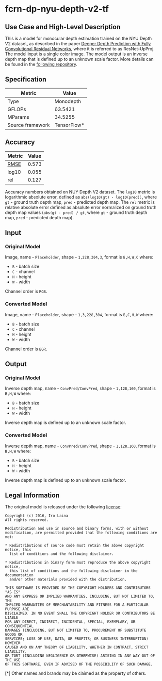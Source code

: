 # fcrn-dp-nyu-depth-v2-tf

## Use Case and High-Level Description

This is a model for monocular depth estimation trained on the NYU Depth V2 dataset,
  as described in the paper [Deeper Depth Prediction with Fully Convolutional Residual Networks](https://arxiv.org/abs/1606.00373), where it is referred to as ResNet-UpProj. 
  The model input is a single color image.
  The model output is an inverse depth map that is defined up to an unknown scale factor. More details can be found in the [following repository](https://github.com/iro-cp/FCRN-DepthPrediction).


## Specification

| Metric            | Value         |
|-------------------|---------------|
| Type              | Monodepth     |
| GFLOPs            | 63.5421       |
| MParams           | 34.5255       |
| Source framework  | TensorFlow\*  |

## Accuracy

| Metric | Value |
| ------ | ----- |
| [RMSE](https://en.wikipedia.org/wiki/Root-mean-square_deviation)   | 0.573 |
| log10  | 0.055 |
| rel    | 0.127 |

Accuracy numbers obtained on NUY Depth V2 dataset. 
The `log10` metric is logarithmic absolute error, defined as `abs(log10(gt) - log10(pred))`, 
where `gt` - ground truth depth map, `pred` - predicted depth map.
The `rel` metric is relative absolute error defined as absolute error normalized on ground truth depth map values 
(`abs(gt - pred) / gt`, where `gt` - ground truth depth map, `pred` - predicted depth map).


## Input

### Original Model

Image, name - `Placeholder`, shape - `1,228,304,3`, format is `B,H,W,C` where:

- `B` - batch size
- `C` - channel
- `H` - height
- `W` - width

Channel order is `RGB`.

### Converted Model

Image, name - `Placeholder`, shape - `1,3,228,304`, format is `B,C,H,W` where:

- `B` - batch size
- `C` - channel
- `H` - height
- `W` - width

Channel order is `BGR`.

## Output

### Original Model

Inverse depth map, name - `ConvPred/ConvPred`, shape - `1,128,160`, format is `B,H,W` where:

- `B` - batch size
- `H` - height
- `W` - width

Inverse depth map is defined up to an unknown scale factor.

### Converted Model

Inverse depth map, name - `ConvPred/ConvPred`, shape - `1,128,160`, format is `B,H,W` where:

- `B` - batch size
- `H` - height
- `W` - width

Inverse depth map is defined up to an unknown scale factor.

## Legal Information

The original model is released under the following [license](https://raw.githubusercontent.com/iro-cp/FCRN-DepthPrediction/master/LICENSE):

```
Copyright (c) 2016, Iro Laina
All rights reserved.

Redistribution and use in source and binary forms, with or without
modification, are permitted provided that the following conditions are met:

* Redistributions of source code must retain the above copyright notice, this
  list of conditions and the following disclaimer.

* Redistributions in binary form must reproduce the above copyright notice,
  this list of conditions and the following disclaimer in the documentation
  and/or other materials provided with the distribution.

THIS SOFTWARE IS PROVIDED BY THE COPYRIGHT HOLDERS AND CONTRIBUTORS "AS IS"
AND ANY EXPRESS OR IMPLIED WARRANTIES, INCLUDING, BUT NOT LIMITED TO, THE
IMPLIED WARRANTIES OF MERCHANTABILITY AND FITNESS FOR A PARTICULAR PURPOSE ARE
DISCLAIMED. IN NO EVENT SHALL THE COPYRIGHT HOLDER OR CONTRIBUTORS BE LIABLE
FOR ANY DIRECT, INDIRECT, INCIDENTAL, SPECIAL, EXEMPLARY, OR CONSEQUENTIAL
DAMAGES (INCLUDING, BUT NOT LIMITED TO, PROCUREMENT OF SUBSTITUTE GOODS OR
SERVICES; LOSS OF USE, DATA, OR PROFITS; OR BUSINESS INTERRUPTION) HOWEVER
CAUSED AND ON ANY THEORY OF LIABILITY, WHETHER IN CONTRACT, STRICT LIABILITY,
OR TORT (INCLUDING NEGLIGENCE OR OTHERWISE) ARISING IN ANY WAY OUT OF THE USE
OF THIS SOFTWARE, EVEN IF ADVISED OF THE POSSIBILITY OF SUCH DAMAGE.
```

[*] Other names and brands may be claimed as the property of others.
